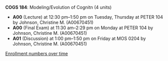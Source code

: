 **COGS 184**: Modeling/Evolution of Cognitn (4 units)

- **A00** (Lecture) at 12:30 pm–1:50 pm on Tuesday, Thursday at PETER 104 by Johnson, Christine M. (A00670451)
- **A00** (Final Exam) at 11:30 am–2:29 pm on Monday at PETER 104 by Johnson, Christine M. (A00670451)
- **A01** (Discussion) at 1:00 pm–1:50 pm on Friday at MOS 0204 by Johnson, Christine M. (A00670451)

[Enrollment numbers over time](./COGS184.tsv)
